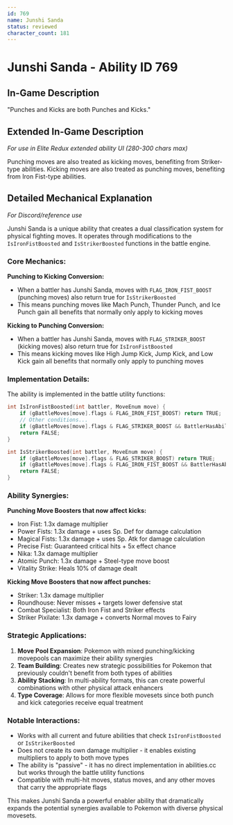 ```yaml
---
id: 769
name: Junshi Sanda
status: reviewed
character_count: 181
---
```


# Junshi Sanda - Ability ID 769

## In-Game Description
"Punches and Kicks are both Punches and Kicks."

## Extended In-Game Description
*For use in Elite Redux extended ability UI (280-300 chars max)*

Punching moves are also treated as kicking moves, benefiting from Striker-type abilities. Kicking moves are also treated as punching moves, benefiting from Iron Fist-type abilities. 

## Detailed Mechanical Explanation
*For Discord/reference use*

Junshi Sanda is a unique ability that creates a dual classification system for physical fighting moves. It operates through modifications to the `IsIronFistBoosted` and `IsStrikerBoosted` functions in the battle engine.

### Core Mechanics:

**Punching to Kicking Conversion:**
- When a battler has Junshi Sanda, moves with `FLAG_IRON_FIST_BOOST` (punching moves) also return true for `IsStrikerBoosted`
- This means punching moves like Mach Punch, Thunder Punch, and Ice Punch gain all benefits that normally only apply to kicking moves

**Kicking to Punching Conversion:**
- When a battler has Junshi Sanda, moves with `FLAG_STRIKER_BOOST` (kicking moves) also return true for `IsIronFistBoosted`
- This means kicking moves like High Jump Kick, Jump Kick, and Low Kick gain all benefits that normally only apply to punching moves

### Implementation Details:

The ability is implemented in the battle utility functions:

```c
int IsIronFistBoosted(int battler, MoveEnum move) {
    if (gBattleMoves[move].flags & FLAG_IRON_FIST_BOOST) return TRUE;
    // Other conditions...
    if (gBattleMoves[move].flags & FLAG_STRIKER_BOOST && BattlerHasAbility(battler, ABILITY_JUNSHI_SANDA, FALSE)) return TRUE;
    return FALSE;
}

int IsStrikerBoosted(int battler, MoveEnum move) {
    if (gBattleMoves[move].flags & FLAG_STRIKER_BOOST) return TRUE;
    if (gBattleMoves[move].flags & FLAG_IRON_FIST_BOOST && BattlerHasAbility(battler, ABILITY_JUNSHI_SANDA, FALSE)) return TRUE;
    return FALSE;
}
```

### Ability Synergies:

**Punching Move Boosters that now affect kicks:**
- Iron Fist: 1.3x damage multiplier
- Power Fists: 1.3x damage + uses Sp. Def for damage calculation
- Magical Fists: 1.3x damage + uses Sp. Atk for damage calculation
- Precise Fist: Guaranteed critical hits + 5x effect chance
- Nika: 1.3x damage multiplier
- Atomic Punch: 1.3x damage + Steel-type move boost
- Vitality Strike: Heals 10% of damage dealt

**Kicking Move Boosters that now affect punches:**
- Striker: 1.3x damage multiplier
- Roundhouse: Never misses + targets lower defensive stat
- Combat Specialist: Both Iron Fist and Striker effects
- Striker Pixilate: 1.3x damage + converts Normal moves to Fairy

### Strategic Applications:

1. **Move Pool Expansion**: Pokemon with mixed punching/kicking movepools can maximize their ability synergies
2. **Team Building**: Creates new strategic possibilities for Pokemon that previously couldn't benefit from both types of abilities
3. **Ability Stacking**: In multi-ability formats, this can create powerful combinations with other physical attack enhancers
4. **Type Coverage**: Allows for more flexible movesets since both punch and kick categories receive equal treatment

### Notable Interactions:

- Works with all current and future abilities that check `IsIronFistBoosted` or `IsStrikerBoosted`
- Does not create its own damage multiplier - it enables existing multipliers to apply to both move types
- The ability is "passive" - it has no direct implementation in abilities.cc but works through the battle utility functions
- Compatible with multi-hit moves, status moves, and any other moves that carry the appropriate flags

This makes Junshi Sanda a powerful enabler ability that dramatically expands the potential synergies available to Pokemon with diverse physical movesets.